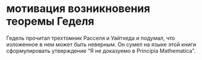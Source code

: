 # мотивация возникновения теоремы Геделя
Гедель прочитал трехтомник Расселя и Уайтхеда и подумал, что изложенное в нем может быть неверным. Он сумел на языке этой книги сформулировать утверждение “Я не доказуемо в Principia Mathematica”.